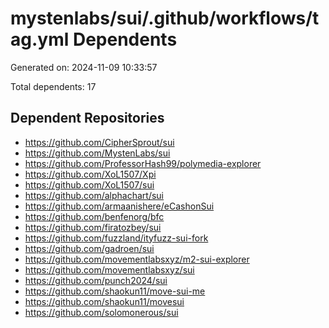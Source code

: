 # mystenlabs/sui/.github/workflows/tag.yml Dependents

Generated on: 2024-11-09 10:33:57

Total dependents: 17

## Dependent Repositories

- https://github.com/CipherSprout/sui
- https://github.com/MystenLabs/sui
- https://github.com/ProfessorHash99/polymedia-explorer
- https://github.com/XoL1507/Xpi
- https://github.com/XoL1507/sui
- https://github.com/alphachart/sui
- https://github.com/armaanishere/eCashonSui
- https://github.com/benfenorg/bfc
- https://github.com/firatozbey/sui
- https://github.com/fuzzland/ityfuzz-sui-fork
- https://github.com/gadroen/sui
- https://github.com/movementlabsxyz/m2-sui-explorer
- https://github.com/movementlabsxyz/sui
- https://github.com/punch2024/sui
- https://github.com/shaokun11/move-sui-me
- https://github.com/shaokun11/movesui
- https://github.com/solomonerous/sui

